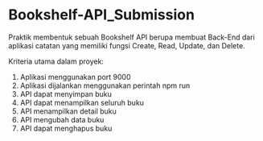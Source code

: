 # Bookshelf-API_Submission

Praktik membentuk sebuah Bookshelf API berupa membuat Back-End dari aplikasi catatan yang memiliki fungsi Create, Read, Update, dan Delete.<br>

Kriteria utama dalam proyek:<br>
1. Aplikasi menggunakan port 9000<br>
2. Aplikasi dijalankan menggunakan perintah npm run<br>
3. API dapat menyimpan buku<br>
4. API dapat menampilkan seluruh buku<br>
5. API menampilkan detail buku<br>
6. API mengubah data buku<br>
7. API dapat menghapus buku<br>
